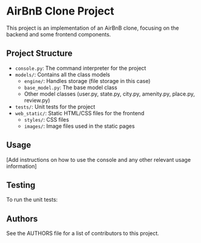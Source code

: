 # AirBnB Clone Project

This project is an implementation of an AirBnB clone, focusing on the backend and some frontend components.

## Project Structure

- `console.py`: The command interpreter for the project
- `models/`: Contains all the class models
  - `engine/`: Handles storage (file storage in this case)
  - `base_model.py`: The base model class
  - Other model classes (user.py, state.py, city.py, amenity.py, place.py, review.py)
- `tests/`: Unit tests for the project
- `web_static/`: Static HTML/CSS files for the frontend
  - `styles/`: CSS files
  - `images/`: Image files used in the static pages

## Usage

[Add instructions on how to use the console and any other relevant usage information]

## Testing

To run the unit tests:

## Authors

See the AUTHORS file for a list of contributors to this project.
